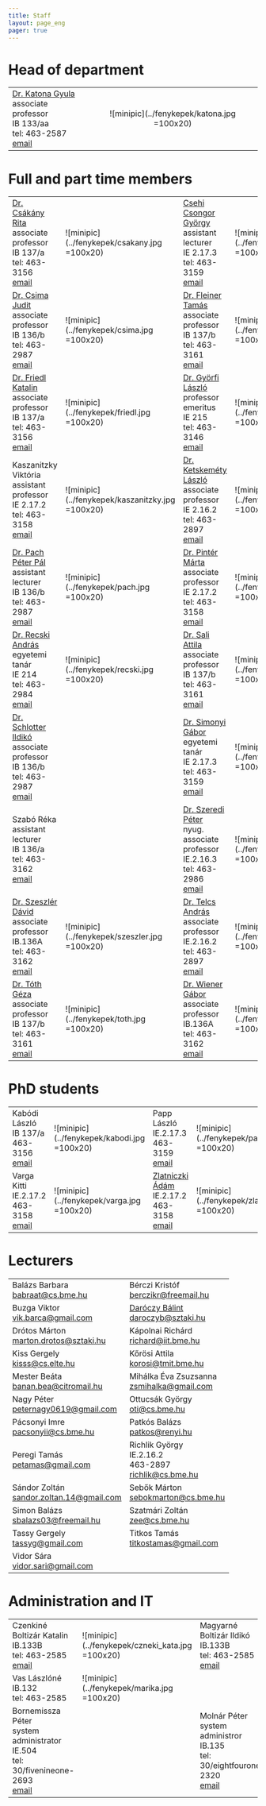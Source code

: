 ```yaml
---
title: Staff
layout: page_eng 
pager: true 
---
```


Head of department
=============

|               |               |
| ------------- |:-------------:| 
|[Dr. Katona Gyula](http://www.cs.bme.hu/~kiskat)<br> associate professor<br>IB 133/aa <br> tel: 463-2587<br>[email](mailto:kiskat@cs.bme.hu)  |  ![minipic](../fenykepek/katona.jpg =100x20)| 


Full and part time members
==========================

|               |               |               |               | 
| ------------- |---------------| ------------- |---------------|
|[Dr. Csákány Rita](http://www.cs.bme.hu/~csakany)	<br> associate professor		<br>IB 137/a 	<br> tel: 463-3156<br>[email](mailto:csakany@cs.bme.hu)	|![minipic](../fenykepek/csakany.jpg =100x20)| [Csehi Csongor György](http://www.cs.bme.hu/~cscsgy)	<br> assistant lecturer <br>IE 2.17.3 	<br> tel: 463-3159<br>[email](mailto:cscsgy@cs.bme.hu)	|![minipic](../fenykepek/csehi.jpg =100x20)| 
|[Dr. Csima Judit](http://www.cs.bme.hu/~csima)		<br> associate professor		<br>IB 136/b 	<br> tel: 463-2987<br>[email](mailto:csima@cs.bme.hu)  	|![minipic](../fenykepek/csima.jpg =100x20)  | [Dr. Fleiner Tamás](http://www.cs.bme.hu/~fleiner)		<br> associate professor 	<br>IB 137/b 	<br> tel: 463-3161<br>[email](mailto:fleiner@cs.bme.hu)	|![minipic](../fenykepek/fleiner.jpg =100x20)| 
|[Dr. Friedl Katalin](http://www.cs.bme.hu/~friedl)	<br> associate professor		<br>IB 137/a 	<br> tel: 463-3156<br>[email](mailto:friedl@cs.bme.hu) 	|![minipic](../fenykepek/friedl.jpg =100x20)| [Dr. Györfi László](http://www.cs.bme.hu/~gyorfi)		<br> professor emeritus <br>IE 215 		<br> tel: 463-3146<br>[email](mailto:gyorfi@cs.bme.hu)	| ![minipic](../fenykepek/gyorfi.jpg =100x20) |		
|Kaszanitzky Viktória  											<br> assistant professor <br>IE 2.17.2 	<br> tel: 463-3158<br>[email](mailto:kaszanitzky@cs.bme.hu) |![minipic](../fenykepek/kaszanitzky.jpg =100x20)| [Dr. Ketskeméty László](http://www.cs.bme.hu/~kela)<br> associate professor		<br>IE 2.16.2 	<br> tel: 463-2897<br>[email](mailto:kela@cs.bme.hu)  	|![minipic](../fenykepek/ketskemety.jpg =100x20)| 
|[Dr. Pach Péter Pál ](http://www.cs.bme.hu/~ppp)		<br> assistant lecturer <br>IB 136/b 	<br> tel: 463-2987<br>[email](mailto:ppp@cs.bme.hu)		| ![minipic](../fenykepek/pach.jpg =100x20)| [Dr. Pintér Márta](http://www.cs.bme.hu/~marti)	<br> associate professor		<br>IE 2.17.2 	<br> tel: 463-3158<br>[email](mailto:marti@cs.bme.hu) 	|![minipic](../fenykepek/pinter.jpg =100x20)							|				
| [Dr. Recski András](http://www.cs.bme.hu/~recski)		<br> egyetemi tanár 	<br>IE 214 		<br> tel: 463-2984<br>[email](mailto:recski@cs.bme.hu)	|![minipic](../fenykepek/recski.jpg =100x20)| [Dr. Sali Attila](http://www.cs.bme.hu/~sali)		<br> associate professor		<br>IB 137/b	<br> tel: 463-3161<br>[email](mailto:sali@renyi.hu)   	|![minipic](../fenykepek/sali.jpg =100x20)	| 
| [Dr. Schlotter Ildikó](http://www.cs.bme.hu/~ildi)		<br> associate professor	<br>IB 136/b 	<br> tel: 463-2987<br>[email](mailto:ildi@cs.bme.hu)	| 									   |[Dr. Simonyi Gábor](http://www.cs.bme.hu/~simonyi)	<br> egyetemi tanár			<br>IE 2.17.3	<br> tel: 463-3159<br>[email](mailto:simonyi@renyi.hu)  |![minipic](../fenykepek/simonyi.jpg =100x20)| 
|Szabó Réka 											<br> assistant lecturer <br>IB 136/a 	<br> tel: 463-3162<br>[email](mailto:szabo@cs.bme.hu)	|										   | [Dr. Szeredi Péter](http://www.cs.bme.hu/~szeredi)	<br> nyug. associate professor	<br>IE.2.16.3	<br> tel: 463-2986<br>[email](mailto:szeredi@cs.bme.hu) |	![minipic](../fenykepek/szeredi.jpg =100x20)| 
|[Dr. Szeszlér Dávid](http://www.cs.bme.hu/~szeszler) 	<br> associate professor	<br>IB.136A		<br> tel: 463-3162<br>[email](mailto:szeszler@cs.bme.hu)|![minipic](../fenykepek/szeszler.jpg =100x20)| [Dr. Telcs András](http://www.cs.bme.hu/~telcs)	<br> associate professor		<br>IE.2.16.2	<br> tel: 463-2897<br>[email](mailto:telcs@cs.bme.hu)  	|![minipic](../fenykepek/telcs.jpg =100x20)  | 
|[Dr. Tóth Géza](http://www.cs.bme.hu/~geza)			<br> associate professor	<br>IB 137/b	<br> tel: 463-3161<br>[email](mailto:geza@renyi.hu)		|![minipic](../fenykepek/toth.jpg =100x20)|[Dr. Wiener Gábor](http://www.cs.bme.hu/~wiener)	<br> associate professor		<br>IB.136A		<br> tel: 463-3162<br>[email](mailto:wiener@cs.bme.hu) 	|![minipic](../fenykepek/wiener.jpg =100x20) |


PhD students
==============

|               |               |               |               |
| ------------- |---------------| ------------- |---------------| 
|Kabódi László  <br> IB 137/a  <br> 463-3156 <br> [email](mailto:kabodil@gmail.com) | ![minipic](../fenykepek/kabodi.jpg =100x20) | Papp László	<br> IE.2.17.3 <br>	463-3159 <br> [email](mailto:lazsa@gmail.com)	| ![minipic](../fenykepek/papp.jpg =100x20)| 
|Varga Kitti 	<br> IE.2.17.2 <br>	463-3158 <br> [email](mailto:vkitti@cs.bme.hu)	| ![minipic](../fenykepek/varga.jpg =100x20)  | [Zlatniczki Ádám](http://cs.bme.hu/~adam.zlatniczki/)  <br> IE.2.17.2 <br>	463-3158 <br>[email](mailto:adam.zlatniczki@cs.bme.hu)	| ![minipic](../fenykepek/zlatniczki.jpg =100x20)| | |

Lecturers
==================

|               |               |
| ------------- |---------------| 
| Balázs Barbara	 	 	<br> babraat@cs.bme.hu | Bérczi Kristóf	 	 	 	<br> berczikr@freemail.hu |
| Buzga Viktor	 	 	 	<br> vik.barca@gmail.com |  [Daróczy Bálint](http://www.cs.bme.hu/~daroczyb)	 	 	 	<br> daroczyb@sztaki.hu |
| Drótos Márton	 	 	 	<br>marton.drotos@sztaki.hu | Kápolnai Richárd	 	 	<br> richard@iit.bme.hu | 
| Kiss Gergely	 	 	 	    <br> kisss@cs.elte.hu | Kőrösi Attila	 	 	 	<br> korosi@tmit.bme.hu | 
| Mester Beáta	 	 	 	    <br>  banan.bea@citromail.hu | Mihálka Éva Zsuzsanna	 	<br> zsmihalka@gmail.com | 
| Nagy Péter	 	 	 	    <br> peternagy0619@gmail.com | Ottucsák György	        <br> oti@cs.bme.hu | 
| Pácsonyi Imre	 	 	 	    <br> pacsonyii@cs.bme.hu |  Patkós Balázs	 	 	 	<br> patkos@renyi.hu | 
| Peregi Tamás	 	 	 	    <br> petamas@gmail.com | Richlik György	 		<br> IE.2.16.2	<br> 463-2897	<br> richlik@cs.bme.hu |  
| Sándor Zoltán	 	 	 	<br> sandor.zoltan.14@gmail.com | Sebők Márton	 	 	 	<br> sebokmarton@cs.bme.hu | 
| Simon Balázs	 	 	 	<br> sbalazs03@freemail.hu |  Szatmári Zoltán	  	 	<br> zee@cs.bme.hu | 
| Tassy Gergely	 	 	 	<br> tassyg@gmail.com | Titkos Tamás	 	 	 	<br> titkostamas@gmail.com | 
| Vidor Sára	 	 	 	<br> vidor.sari@gmail.com |

Administration and IT
==============================

|               |               |                |               |
| ------------- |---------------|  ------------- |---------------| 
|Czenkiné Boltizár Katalin	 	<br> IB.133B <br>	tel: 463-2585	<br> [email](mailto:czenki@cs.bme.hu) |![minipic](../fenykepek/czneki_kata.jpg =100x20)| Magyarné Boltizár Ildikó	 	<br> IB.133B <br>	tel: 463-2585	<br> [email](mailto:boltizar@cs.bme.hu) | ![minipic](../fenykepek/boltizar.jpg =100x20)|
|Vas Lászlóné	 	<br> IB.132 <br>	tel: 463-2585 | ![minipic](../fenykepek/marika.jpg =100x20) | | |
|Bornemissza Péter	 	<br> system administrator <br> IE.504 <br>	tel: 30/fivenineone-2693	<br> [email](mailto:bornemissza.peter@cs.bme.hu) | |Molnár Péter	 	<br> system administror<br> IB.135  <br>	tel: 30/eightfourone-2320	<br> [email](mailto:mpeter@cs.bme.hu) | |
